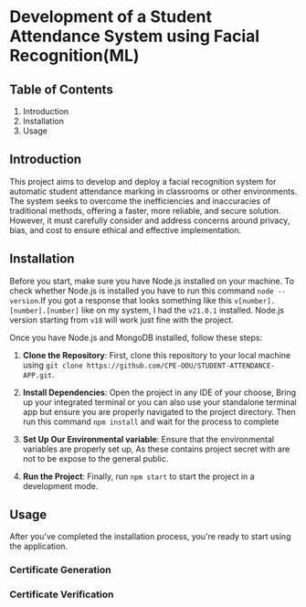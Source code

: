# Development of a Student Attendance System using Facial Recognition(ML)

## Table of Contents

1. Introduction
2. Installation
3. Usage

## Introduction
 This project aims to develop and deploy a facial recognition system for automatic student attendance marking in classrooms or other environments. The system seeks to overcome the inefficiencies and inaccuracies of traditional methods, offering a faster, more reliable, and secure solution. However, it must carefully consider and address concerns around privacy, bias, and cost to ensure ethical and effective implementation.

## Installation

Before you start, make sure you have Node.js installed on your machine. To check whether Node.js is installed you have to run this command `node --version`.If you got a response that looks something like
this `v[number].[number].[number]` like on my system, I had the `v21.0.1` installed. Node.js version starting from `v18` will work just fine with the project.

Once you have Node.js and MongoDB installed, follow these steps:

1. **Clone the Repository**: First, clone this repository to your local machine using `git clone https://github.com/CPE-OOU/STUDENT-ATTENDANCE-APP.git`.

2. **Install Dependencies**: Open the project in any IDE of your choose, Bring up your integrated terminal or you can also use your standalone terminal app but ensure you are properly navigated to the project directory. Then run this command `npm install` and wait for the process to complete

3. **Set Up Our Environmental variable**: Ensure that the environmental variables are properly set up, As these contains project secret with are not to be expose to the general public.

4. **Run the Project**: Finally, run `npm start` to start the project in a development mode.

## Usage

After you've completed the installation process, you're ready to start using the application.

### Certificate Generation

<!-- <img src="THE_IMAGE" width="500" height="300"> -->

### Certificate Verification

<!-- <img src="THE_IMAGE" width="500" height="300"> -->

